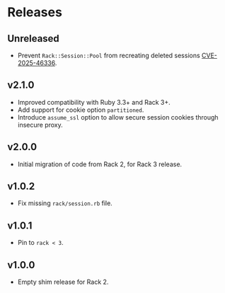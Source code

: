 # Releases

## Unreleased

  - Prevent `Rack::Session::Pool` from recreating deleted sessions [CVE-2025-46336](https://github.com/rack/rack-session/security/advisories/GHSA-9j94-67jr-4cqj).

## v2.1.0

  - Improved compatibility with Ruby 3.3+ and Rack 3+.
  - Add support for cookie option `partitioned`.
  - Introduce `assume_ssl` option to allow secure session cookies through insecure proxy.

## v2.0.0

  - Initial migration of code from Rack 2, for Rack 3 release.

## v1.0.2

  - Fix missing `rack/session.rb` file.

## v1.0.1

  - Pin to `rack < 3`.

## v1.0.0

  - Empty shim release for Rack 2.
